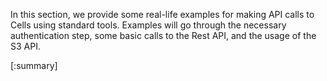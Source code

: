 In this section, we provide some real-life examples for making API calls to Cells using standard tools. Examples will go through the necessary authentication step, some basic calls to the Rest API, and the usage of the S3 API.

[:summary]
